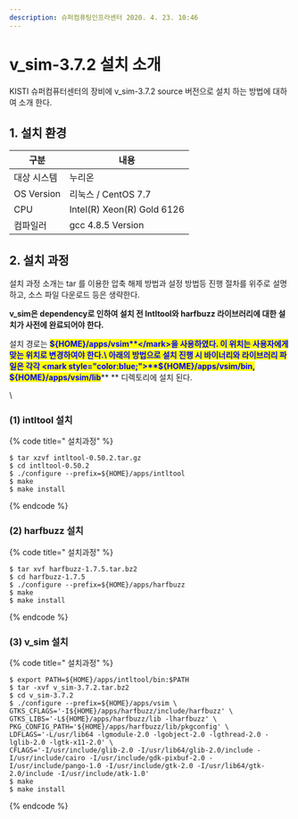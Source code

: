 ```yaml
---
description: 슈퍼컴퓨팅인프라센터 2020. 4. 23. 10:46
---
```


# v\_sim-3.7.2 설치 소개

KISTI 슈퍼컴퓨터센터의 장비에 v\_sim-3.7.2 source 버전으로 설치 하는 방법에 대하여 소개 한다.



## **1. 설치 환경**

|   **구분**    | **내용**                     |
| ----------- | -------------------------- |
|  대상 시스템     | 누리온                        |
|  OS Version | 리눅스 / CentOS 7.7           |
|  CPU        | Intel(R) Xeon(R) Gold 6126 |
|  컴파일러       | gcc 4.8.5 Version          |



## **2. 설치 과정**

&#x20;설치 과정 소개는 tar 를 이용한 압축 해제 방법과 설정 방법등 진행 절차를 위주로 설명하고, 소스 파일 다운로드 등은 생략한다.&#x20;

**v\_sim은 dependency로 인하여 설치 전 Intltool와 harfbuzz 라이브러리에 대한 설치가 사전에 완료되어야 한다.**

설치 경로는 <mark style="color:blue;">**${HOME}/apps/vsim**</mark>을 사용하였다. 이 위치는 사용자에게 맞는 위치로 변경하여야 한다.\
아래의 방법으로 설치 진행 시 바이너리와 라이브러리 파일은 각각 <mark style="color:blue;">**${HOME}/apps/vsim/bin, ${HOME}/apps/vsim/lib**</mark>** ** 디렉토리에 설치 된다.

\


### &#x20; **(1) intltool 설치**

{% code title="  설치과정" %}
```
$ tar xzvf intltool-0.50.2.tar.gz
$ cd intltool-0.50.2
$ ./configure --prefix=${HOME}/apps/intltool
$ make
$ make install
```
{% endcode %}



### &#x20; **(2) harfbuzz 설치**

{% code title="  설치과정" %}
```
$ tar xvf harfbuzz-1.7.5.tar.bz2
$ cd harfbuzz-1.7.5
$ ./configure --prefix=${HOME}/apps/harfbuzz
$ make
$ make install
```
{% endcode %}



### &#x20; **(3) v\_sim 설치**

{% code title="  설치과정" %}
```
$ export PATH=${HOME}/apps/intltool/bin:$PATH
$ tar -xvf v_sim-3.7.2.tar.bz2
$ cd v_sim-3.7.2
$ ./configure --prefix=${HOME}/apps/vsim \
GTKS_CFLAGS='-I${HOME}/apps/harfbuzz/include/harfbuzz' \
GTKS_LIBS='-L${HOME}/apps/harfbuzz/lib -lharfbuzz' \
PKG_CONFIG_PATH='${HOME}/apps/harfbuzz/lib/pkgconfig' \
LDFLAGS='-L/usr/lib64 -lgmodule-2.0 -lgobject-2.0 -lgthread-2.0 -lglib-2.0 -lgtk-x11-2.0' \
CFLAGS='-I/usr/include/glib-2.0 -I/usr/lib64/glib-2.0/include -I/usr/include/cairo -I/usr/include/gdk-pixbuf-2.0 -I/usr/include/pango-1.0 -I/usr/include/gtk-2.0 -I/usr/lib64/gtk-2.0/include -I/usr/include/atk-1.0'
$ make
$ make install
```
{% endcode %}

